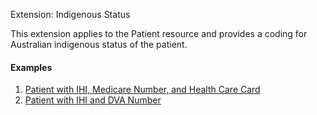 Extension: Indigenous Status

This extension applies to the Patient resource and provides a coding for Australian indigenous status of the patient.

#### Examples
1. [Patient with IHI, Medicare Number, and Health Care Card](Patient-example0.html)
1. [Patient with IHI and DVA Number](Patient-example1.html)